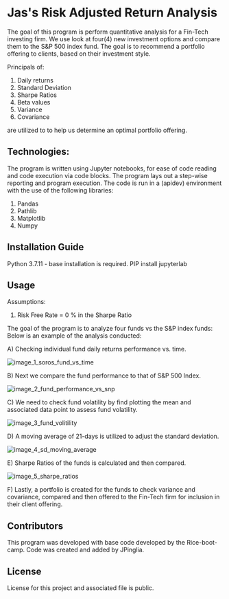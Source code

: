 # Jas's Risk Adjusted Return Analysis
The goal of this program is perform quantitative analysis for a Fin-Tech investing firm. We use look at four(4) new investment options and compare them to the S&P 500 index fund. The goal is to recommend a portfolio offering to clients, based on their investment style. 

Principals of:
 1) Daily returns
 2) Standard Deviation
 3) Sharpe Ratios
 4) Beta values
 5) Variance 
 6) Covariance 

are utilized to to help us determine an optimal portfolio offering.


## Technologies:

The program is written using Jupyter notebooks, for ease of code reading and code execution via code blocks. The program lays out a step-wise reporting and program execution. The code is run in a (apidev) environment with the use of the following libraries:
  1) Pandas
  2) Pathlib
  3) Matplotlib
  4) Numpy


## Installation Guide

Python 3.7.11 - base installation is required. PIP install jupyterlab


## Usage

Assumptions:

1) Risk Free Rate = 0 % in the Sharpe Ratio

The goal of the program is to analyze four funds vs the S&P index funds: Below is an example of the analysis conducted:

A) Checking individual fund daily returns performance vs. time.

![image_1_soros_fund_vs_time](https://user-images.githubusercontent.com/95830866/150721082-496c1532-ad41-4162-81f8-79ec7bf1a74b.PNG)

B) Next we compare the fund performance to that of S&P 500 Index.

![image_2_fund_performance_vs_snp](https://user-images.githubusercontent.com/95830866/150721278-d4b447a9-c7f8-41d5-9d1b-fd891a6ce06c.PNG)

C) We need to check fund volatility by find plotting the mean and associated data point to assess fund volatility.

![image_3_fund_volitility](https://user-images.githubusercontent.com/95830866/150721350-34570579-a597-49ac-a662-6a752bafd6ab.PNG)

D) A moving average of 21-days is utilized to adjust the standard deviation. 

![image_4_sd_moving_average](https://user-images.githubusercontent.com/95830866/150721427-f1f92462-edfb-402b-8cb9-78fca2363191.PNG)

E) Sharpe Ratios of the funds is calculated and then compared.

![image_5_sharpe_ratios](https://user-images.githubusercontent.com/95830866/150721467-c714cb89-96a0-4ede-8689-e97c59aec71c.PNG)

F) Lastly, a portfolio is created for the funds to check variance and covariance, compared and then offered to the Fin-Tech firm for inclusion in their client offering.

## Contributors
This program was developed with base code developed by the Rice-boot-camp. Code was created and added by JPinglia.


## License
License for this project and associated file is public.
